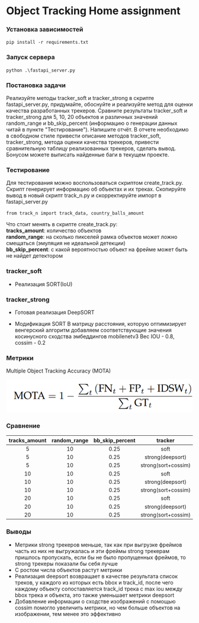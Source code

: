 # Object Tracking Home assignment

### Установка зависимостей
```
pip install -r requirements.txt
```

### Запуск сервера
```
python .\fastapi_server.py
```

### Постановка задачи

Реализуйте методы tracker_soft и tracker_strong в скрипте fastapi_server.py,
придумайте, обоснуйте и реализуйте метод для оценки качества разработанных трекеров.
Сравните результаты tracker_soft и tracker_strong для 5, 10, 20 объектов и различных 
значений random_range и bb_skip_percent
(информацию о генерации данных читай в пункте "Тестирование"). Напишите отчёт. 
В отчете необходимо в свободном стиле привести описание методов tracker_soft, 
tracker_strong, метода оценки качества трекеров, привести сравнительную таблицу 
реализованных трекеров, сделать вывод.  
Бонусом можете выписать найденные баги в текущем проекте.

### Тестирование
Для тестирования можно воспользоваться скриптом create_track.py. Скрипт генерирует
информацию об объектах и их треках. Скопируйте вывод в новый скрипт track_n.py и
скорректируйте импорт в fastapi_server.py
```
from track_n import track_data, country_balls_amount
```
Что стоит менять в скрипте create_track.py:  
**tracks_amount**: количество объектов  
**random_range**: на сколько пикселей рамка объектов может ложно смещаться (эмуляция не идеальной детекции)  
**bb_skip_percent**: с какой вероятностью объект на фрейме может быть не найдет детектором 

### tracker_soft

- Реализация SORT(IoU)

### tracker_strong

- Готовая реализация DeepSORT

- Модификация SORT
  В матрицу расстояния, которую оптимизирует венгерский алгоритм добавляем соответствующие значения косинусного сходства эмбеддингов mobilenetv3
  Вес IOU - 0.8, cossim - 0.2

### Метрики

Multiple Object Tracking Accuracy (MOTA)

![MOTA](./info/MOTA.png)

### Сравнение 

| tracks_amount      | random_range | bb_skip_percent | tracker| MOTA |
| :---:              |    :----:    |          :---:  | :---:| :---:|
| 5            | 10        | 0.25    | soft| 0.5549738219895288|
| 5            | 10        | 0.25    | strong(deepsort)| 0.5512820512820513|
| 5            | 10        | 0.25    | strong(sort+cossim)| 0.5833333333333333|
| 10            | 10        | 0.25    |soft |0.5710594315245479 |
| 10            | 10        | 0.25    | strong(deepsort)| 0.5626911314984709|
| 10            | 10        | 0.25    | strong(sort+cossim)| 0.5718654434250765|
| 20            | 10        | 0.25    | soft|0.6030013642564802 |
| 20            | 10        | 0.25    | strong(deepsort)|0.5611745513866231 |
| 20            | 10        | 0.25    | strong(sort+cossim)|0.5938009787928222 |

### Выводы

- Метрики strong трекеров меньше, так как при выгрузке фреймов часть из них не выгружалась и эти фреймы strong трекерам пришлось пропускать, если бы не было пропущенных фреймов, то strong трекеры показали бы себя лучше
- С ростом числа объектов растут метрики
- Реализация deepsort возвращает в качестве результата список треков, у каждого из которых есть bbox и track_id, после чего каждому объекту сопоставляется track_id трека с max iou между bbox трека и объекта, это также уменьшает метрики deepsort
- Добавление информации о сходстве изображений с помощью cossim помогло увеличить метрики, но чем больше объектов на изображении, тем менее это эффективно